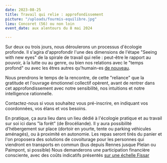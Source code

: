 ```yaml
---
date: 2023-08-25
title: Travail qui relie : approfondissement
picture: "/uploads/fourmis-equilibre.jpg"
lieu: Concoret (56) ou non loin
event_date: aux alentours du 8 mai 2024

---
```


Sur deux ou trois jours, nous déroulerons un processus d'écologie profonde. Il s'agira d'approfondir l'une des dimensions de l'étape "Seeing with new eyes" de la spirale de travail qui relie : peut-être le rapport au pouvoir, à la lutte ou au genre, ou bien nos relations avec le "temps profond" ou avec les êtres autres qu'humain-es [de nouveau](https://www.murmuredesforets.fr/actualite/conseil-de-tous-les-etres/).

Nous prendrons le temps de la rencontre, de cette "reliance" que la gratitude et l'ouvrage émotionnel collectif opèrent, avant de rentrer dans cet approfondissement avec notre sensibilité, nos intuitions et notre intelligence rationnelle.

Contactez-nous si vous souhaitez vous pré-inscrire, en indiquant vos coordonnées, vos élans et vos besoins.

En pratique, ça aura lieu dans un lieu dédié à l'écologie pratique et au travail sur soi ici dans "la forêt" (de Brocéliande). Il y aura possibilité d'hébergement sur place (dortoir en yourte, tente ou parking véhicules aménagés), ou à proximité en autonomie. Les repas seront tirés du panier et l'on proposera des solutions de covoiturage pour les personnes qui viendront en transports en commun (bus depuis Rennes jusque Plelan ou Paimpont, si possible)
Nous demanderons une participation financière consciente, avec des coûts indicatifs présentés [sur une échelle Fissar](https://lesuperflux.fr/c-quoi/echelle-fissar/)
